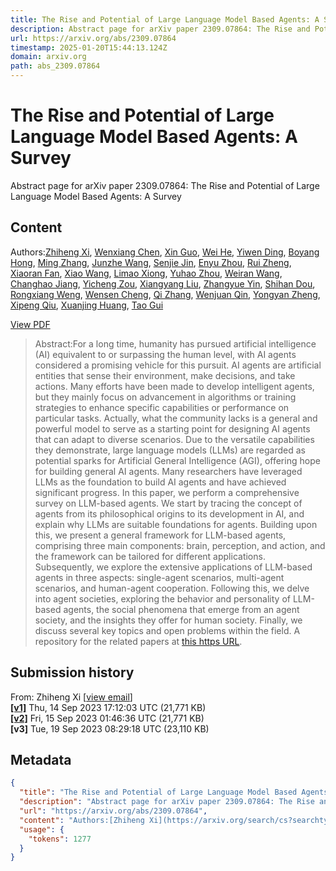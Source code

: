 ```yaml
---
title: The Rise and Potential of Large Language Model Based Agents: A Survey
description: Abstract page for arXiv paper 2309.07864: The Rise and Potential of Large Language Model Based Agents: A Survey
url: https://arxiv.org/abs/2309.07864
timestamp: 2025-01-20T15:44:13.124Z
domain: arxiv.org
path: abs_2309.07864
---
```


# The Rise and Potential of Large Language Model Based Agents: A Survey


Abstract page for arXiv paper 2309.07864: The Rise and Potential of Large Language Model Based Agents: A Survey


## Content

Authors:[Zhiheng Xi](https://arxiv.org/search/cs?searchtype=author&query=Xi,+Z), [Wenxiang Chen](https://arxiv.org/search/cs?searchtype=author&query=Chen,+W), [Xin Guo](https://arxiv.org/search/cs?searchtype=author&query=Guo,+X), [Wei He](https://arxiv.org/search/cs?searchtype=author&query=He,+W), [Yiwen Ding](https://arxiv.org/search/cs?searchtype=author&query=Ding,+Y), [Boyang Hong](https://arxiv.org/search/cs?searchtype=author&query=Hong,+B), [Ming Zhang](https://arxiv.org/search/cs?searchtype=author&query=Zhang,+M), [Junzhe Wang](https://arxiv.org/search/cs?searchtype=author&query=Wang,+J), [Senjie Jin](https://arxiv.org/search/cs?searchtype=author&query=Jin,+S), [Enyu Zhou](https://arxiv.org/search/cs?searchtype=author&query=Zhou,+E), [Rui Zheng](https://arxiv.org/search/cs?searchtype=author&query=Zheng,+R), [Xiaoran Fan](https://arxiv.org/search/cs?searchtype=author&query=Fan,+X), [Xiao Wang](https://arxiv.org/search/cs?searchtype=author&query=Wang,+X), [Limao Xiong](https://arxiv.org/search/cs?searchtype=author&query=Xiong,+L), [Yuhao Zhou](https://arxiv.org/search/cs?searchtype=author&query=Zhou,+Y), [Weiran Wang](https://arxiv.org/search/cs?searchtype=author&query=Wang,+W), [Changhao Jiang](https://arxiv.org/search/cs?searchtype=author&query=Jiang,+C), [Yicheng Zou](https://arxiv.org/search/cs?searchtype=author&query=Zou,+Y), [Xiangyang Liu](https://arxiv.org/search/cs?searchtype=author&query=Liu,+X), [Zhangyue Yin](https://arxiv.org/search/cs?searchtype=author&query=Yin,+Z), [Shihan Dou](https://arxiv.org/search/cs?searchtype=author&query=Dou,+S), [Rongxiang Weng](https://arxiv.org/search/cs?searchtype=author&query=Weng,+R), [Wensen Cheng](https://arxiv.org/search/cs?searchtype=author&query=Cheng,+W), [Qi Zhang](https://arxiv.org/search/cs?searchtype=author&query=Zhang,+Q), [Wenjuan Qin](https://arxiv.org/search/cs?searchtype=author&query=Qin,+W), [Yongyan Zheng](https://arxiv.org/search/cs?searchtype=author&query=Zheng,+Y), [Xipeng Qiu](https://arxiv.org/search/cs?searchtype=author&query=Qiu,+X), [Xuanjing Huang](https://arxiv.org/search/cs?searchtype=author&query=Huang,+X), [Tao Gui](https://arxiv.org/search/cs?searchtype=author&query=Gui,+T)

[View PDF](https://arxiv.org/pdf/2309.07864)

> Abstract:For a long time, humanity has pursued artificial intelligence (AI) equivalent to or surpassing the human level, with AI agents considered a promising vehicle for this pursuit. AI agents are artificial entities that sense their environment, make decisions, and take actions. Many efforts have been made to develop intelligent agents, but they mainly focus on advancement in algorithms or training strategies to enhance specific capabilities or performance on particular tasks. Actually, what the community lacks is a general and powerful model to serve as a starting point for designing AI agents that can adapt to diverse scenarios. Due to the versatile capabilities they demonstrate, large language models (LLMs) are regarded as potential sparks for Artificial General Intelligence (AGI), offering hope for building general AI agents. Many researchers have leveraged LLMs as the foundation to build AI agents and have achieved significant progress. In this paper, we perform a comprehensive survey on LLM-based agents. We start by tracing the concept of agents from its philosophical origins to its development in AI, and explain why LLMs are suitable foundations for agents. Building upon this, we present a general framework for LLM-based agents, comprising three main components: brain, perception, and action, and the framework can be tailored for different applications. Subsequently, we explore the extensive applications of LLM-based agents in three aspects: single-agent scenarios, multi-agent scenarios, and human-agent cooperation. Following this, we delve into agent societies, exploring the behavior and personality of LLM-based agents, the social phenomena that emerge from an agent society, and the insights they offer for human society. Finally, we discuss several key topics and open problems within the field. A repository for the related papers at [this https URL](https://github.com/WooooDyy/LLM-Agent-Paper-List).

Submission history
------------------

From: Zhiheng Xi \[[view email](https://arxiv.org/show-email/1253c8b1/2309.07864)\]  
**[\[v1\]](https://arxiv.org/abs/2309.07864v1)** Thu, 14 Sep 2023 17:12:03 UTC (21,771 KB)  
**[\[v2\]](https://arxiv.org/abs/2309.07864v2)** Fri, 15 Sep 2023 01:46:36 UTC (21,771 KB)  
**\[v3\]** Tue, 19 Sep 2023 08:29:18 UTC (23,110 KB)

## Metadata

```json
{
  "title": "The Rise and Potential of Large Language Model Based Agents: A Survey",
  "description": "Abstract page for arXiv paper 2309.07864: The Rise and Potential of Large Language Model Based Agents: A Survey",
  "url": "https://arxiv.org/abs/2309.07864",
  "content": "Authors:[Zhiheng Xi](https://arxiv.org/search/cs?searchtype=author&query=Xi,+Z), [Wenxiang Chen](https://arxiv.org/search/cs?searchtype=author&query=Chen,+W), [Xin Guo](https://arxiv.org/search/cs?searchtype=author&query=Guo,+X), [Wei He](https://arxiv.org/search/cs?searchtype=author&query=He,+W), [Yiwen Ding](https://arxiv.org/search/cs?searchtype=author&query=Ding,+Y), [Boyang Hong](https://arxiv.org/search/cs?searchtype=author&query=Hong,+B), [Ming Zhang](https://arxiv.org/search/cs?searchtype=author&query=Zhang,+M), [Junzhe Wang](https://arxiv.org/search/cs?searchtype=author&query=Wang,+J), [Senjie Jin](https://arxiv.org/search/cs?searchtype=author&query=Jin,+S), [Enyu Zhou](https://arxiv.org/search/cs?searchtype=author&query=Zhou,+E), [Rui Zheng](https://arxiv.org/search/cs?searchtype=author&query=Zheng,+R), [Xiaoran Fan](https://arxiv.org/search/cs?searchtype=author&query=Fan,+X), [Xiao Wang](https://arxiv.org/search/cs?searchtype=author&query=Wang,+X), [Limao Xiong](https://arxiv.org/search/cs?searchtype=author&query=Xiong,+L), [Yuhao Zhou](https://arxiv.org/search/cs?searchtype=author&query=Zhou,+Y), [Weiran Wang](https://arxiv.org/search/cs?searchtype=author&query=Wang,+W), [Changhao Jiang](https://arxiv.org/search/cs?searchtype=author&query=Jiang,+C), [Yicheng Zou](https://arxiv.org/search/cs?searchtype=author&query=Zou,+Y), [Xiangyang Liu](https://arxiv.org/search/cs?searchtype=author&query=Liu,+X), [Zhangyue Yin](https://arxiv.org/search/cs?searchtype=author&query=Yin,+Z), [Shihan Dou](https://arxiv.org/search/cs?searchtype=author&query=Dou,+S), [Rongxiang Weng](https://arxiv.org/search/cs?searchtype=author&query=Weng,+R), [Wensen Cheng](https://arxiv.org/search/cs?searchtype=author&query=Cheng,+W), [Qi Zhang](https://arxiv.org/search/cs?searchtype=author&query=Zhang,+Q), [Wenjuan Qin](https://arxiv.org/search/cs?searchtype=author&query=Qin,+W), [Yongyan Zheng](https://arxiv.org/search/cs?searchtype=author&query=Zheng,+Y), [Xipeng Qiu](https://arxiv.org/search/cs?searchtype=author&query=Qiu,+X), [Xuanjing Huang](https://arxiv.org/search/cs?searchtype=author&query=Huang,+X), [Tao Gui](https://arxiv.org/search/cs?searchtype=author&query=Gui,+T)\n\n[View PDF](https://arxiv.org/pdf/2309.07864)\n\n> Abstract:For a long time, humanity has pursued artificial intelligence (AI) equivalent to or surpassing the human level, with AI agents considered a promising vehicle for this pursuit. AI agents are artificial entities that sense their environment, make decisions, and take actions. Many efforts have been made to develop intelligent agents, but they mainly focus on advancement in algorithms or training strategies to enhance specific capabilities or performance on particular tasks. Actually, what the community lacks is a general and powerful model to serve as a starting point for designing AI agents that can adapt to diverse scenarios. Due to the versatile capabilities they demonstrate, large language models (LLMs) are regarded as potential sparks for Artificial General Intelligence (AGI), offering hope for building general AI agents. Many researchers have leveraged LLMs as the foundation to build AI agents and have achieved significant progress. In this paper, we perform a comprehensive survey on LLM-based agents. We start by tracing the concept of agents from its philosophical origins to its development in AI, and explain why LLMs are suitable foundations for agents. Building upon this, we present a general framework for LLM-based agents, comprising three main components: brain, perception, and action, and the framework can be tailored for different applications. Subsequently, we explore the extensive applications of LLM-based agents in three aspects: single-agent scenarios, multi-agent scenarios, and human-agent cooperation. Following this, we delve into agent societies, exploring the behavior and personality of LLM-based agents, the social phenomena that emerge from an agent society, and the insights they offer for human society. Finally, we discuss several key topics and open problems within the field. A repository for the related papers at [this https URL](https://github.com/WooooDyy/LLM-Agent-Paper-List).\n\nSubmission history\n------------------\n\nFrom: Zhiheng Xi \\[[view email](https://arxiv.org/show-email/1253c8b1/2309.07864)\\]  \n**[\\[v1\\]](https://arxiv.org/abs/2309.07864v1)** Thu, 14 Sep 2023 17:12:03 UTC (21,771 KB)  \n**[\\[v2\\]](https://arxiv.org/abs/2309.07864v2)** Fri, 15 Sep 2023 01:46:36 UTC (21,771 KB)  \n**\\[v3\\]** Tue, 19 Sep 2023 08:29:18 UTC (23,110 KB)",
  "usage": {
    "tokens": 1277
  }
}
```
